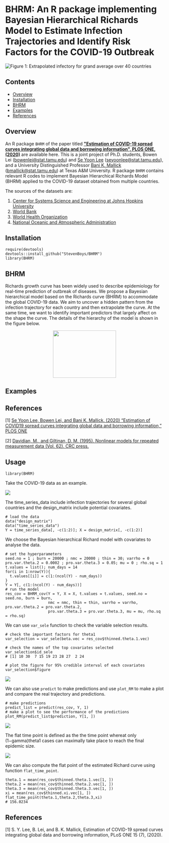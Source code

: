 # BHRM: An R package implementing Bayesian Hierarchical Richards Model to Estimate Infection Trajectories and Identify Risk Factors for the COVID-19 Outbreak

![Figure 1: Extrapolated infectory for grand average over 40 countries](https://github.com/StevenBoys/BHRM/blob/main/Image/Global_average2.png)

## Contents
* [Overview](#overview)
* [Installation](#installation)
* [BHRM](#bhrm)
* [Examples](#examples)
* [References](#References)

## Overview
An R package `BHRM` of the paper titled  **["Estimation of COVID-19 spread curves integrating global data and borrowing information", PLOS ONE, (2020)](https://journals.plos.org/plosone/article?id=10.1371/journal.pone.0236860)** are available here. This is a joint project of Ph.D. students, Bowen Lei (bowenlei@stat.tamu.edu) and [Se Yoon Lee](https://sites.google.com/view/seyoonlee) (seyoonlee@stat.tamu.edu), and a University Distinguished Professor [Bani K. Mallick](https://www.stat.tamu.edu/~bmallick/) (bmallick@stat.tamu.edu) at Texas A&M University. R package `BHRM` contains relevant R codes to implement Bayesian Hierarchical Richards Model (BHRM) applied to the COVID-19 dataset obtained from multiple countries. 

The sources of the datasets are: 
1. [Center for Systems Science and Engineering at Johns Hopkins University](https://github.com/CSSEGISandData/COVID-19)
2. [World Bank](https://data.worldbank.org/)
3. [World Health Organization](https://apps.who.int/gho/data/node.main)
4. [National Oceanic and Atmospheric Administration](https://www.noaa.gov/)

## Installation

```
require(devtools)
devtools::install_github("StevenBoys/BHRM")
library(BHRM)
```

## BHRM
Richards growth curve has been widely used to describe epidemiology for real-time prediction of outbreak of diseases. We propose a Bayesian hierarchical model based on the Richards curve (BHRM) to accommodate the global COVID-19 data. We aim to uncover a hidden pattern from the infection trajectory for each country and then extrapolate the curve. At the same time, we want to identify important predictors that largely affect on the shape the curve. The details of the hierarchy of the model is shown in the figure below.

<div align=center><img src="https://github.com/StevenBoys/BHRM/blob/main/Image/BHRM_formula.png?raw=true" width="200" height="150" alt=" "/></div>

## Examples


## References

[1] [Se Yoon Lee, Bowen Lei, and Bani K. Mallick. (2020) “Estimation of COVID19 spread curves integrating global data and borrowing information,” PLOS ONE](https://journals.plos.org/plosone/article/authors?id=10.1371/journal.pone.0236860)

[2] [Davidian, M., and Giltinan, D. M. (1995). Nonlinear models for repeated measurement data (Vol. 62). CRC press.](https://books.google.com/books?hl=en&lr=&id=0eSIBPAL4qsC&oi=fnd&pg=IA7&dq=nonlinear+mixed+effect+model+giltnan&ots=9frDPH3F4J&sig=L5Wz91waGu447OdyYHQ8Vp5ckQc#v=onepage&q=nonlinear%20mixed%20effect%20model%20giltnan&f=false)



## Usage

```
library(BHRM)
```

Take the COVID-19 data as an example. 

![](https://github.com/StevenBoys/BHRM/blob/main/Image/infect_COVID-19.png?raw=true)

The time_series_data include infection trajectories for several global countries and the design_matrix include potential covariates. 
```
# load the data
data("design_matrix")
data("time_series_data")
Y = time_series_data[, -c(1:2)]; X = design_matrix[, -c(1:2)]
```

We choose the Bayesian hierarchical Richard model with covariates to analyse the data.
```
# set the hyperparameters
seed.no = 1 ; burn = 20000 ; nmc = 20000 ; thin = 30; varrho = 0
pro.var.theta.2 = 0.0002 ; pro.var.theta.3 = 0.05; mu = 0 ; rho.sq = 1
t.values = list(); num_days = 14
for(i in 1:nrow(Y)){
  t.values[[i]] = c(1:(ncol(Y) - num_days))
}
Y = Y[, c(1:(ncol(Y) - num_days))]
# run the model
res_cov = BHRM_cov(Y = Y, X = X, t.values = t.values, seed.no = seed.no, burn = burn,   
                   nmc = nmc, thin = thin, varrho = varrho, pro.var.theta.2 = pro.var.theta.2, 
                   pro.var.theta.3 = pro.var.theta.3, mu = mu, rho.sq = rho.sq)  
```

We can use `var_sele` function to check the variable selection results.
```
# check the important factors for theta1
var_selection = var_sele(beta.vec = res_cov$thinned.theta.1.vec)

# check the names of the top covariates selected
var_selection$id_sele
# [1] 10 30  7 15 19 23 28 27  2 24

# plot the figure for 95% credible interval of each covariates
var_selection$figure
```

![](https://github.com/StevenBoys/BHRM/blob/main/Image/var_sele.png?raw=true)

We can also use `predict` to make predictions and use `plot_RM` to make a plot and compare the real trajectory and predictions.
```
# make predictions
predict_list = predict(res_cov, Y, 1)
# make a plot to see the performance of the predictions
plot_RM(predict_list$prediction, Y[1, ])
```

![](https://github.com/StevenBoys/BHRM/blob/main/Image/prediction.png?raw=true)

The flat time point is defined as the the time point whereat only (1−gamma)theta1 cases can maximally take place to reach the final epidemic size.

![](https://github.com/StevenBoys/BHRM/blob/main/Image/flat_time_point.png?raw=true)

We can also compute the flat point of the estimated Richard curve using function `flat_time_point`.
```
theta.1 = mean(res_cov$thinned.theta.1.vec[1, ])
theta.2 = mean(res_cov$thinned.theta.2.vec[1, ])
theta.3 = mean(res_cov$thinned.theta.3.vec[1, ])
xi = mean(res_cov$thinned.xi.vec[1, ])
flat_time_point(theta.1,theta.2,theta.3,xi)
# 156.0234
```

## References

[1] S. Y. Lee, B. Lei, and B. K. Mallick, Estimation of COVID-19 spread curves integrating global data and borrowing information, PLoS ONE 15 (7), (2020).
